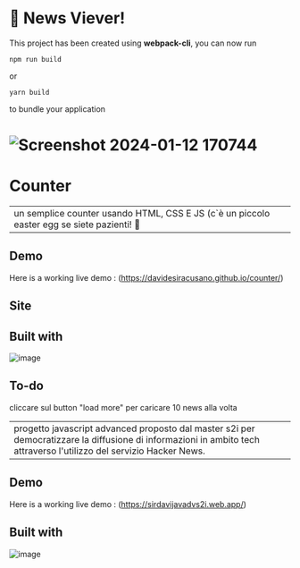 # 🚀 News Viever!

This project has been created using **webpack-cli**, you can now run

```
npm run build
```

or

```
yarn build
```

to bundle your application

# ![Screenshot 2024-01-12 170744](https://github.com/DavideSiracusano/counter/assets/152174921/cc650588-331f-40c3-b82e-98ef6e9fc42f)

# Counter
<table>
<tr>
<td>
  un semplice counter usando HTML, CSS E JS (c`è un piccolo easter egg se siete pazienti! 👀
</td>
</tr>
</table>


## Demo
Here is a working live demo :  (https://davidesiracusano.github.io/counter/)


## Site




## Built with 
![image](https://github.com/DavideSiracusano/counter/assets/152174921/c163d8b0-e2ba-4ce0-abaf-302467b2341f)







## To-do
cliccare sul button "load more" per caricare 10 news alla volta




<table>
<tr>
<td> progetto javascript advanced proposto dal master s2i per democratizzare la diffusione di informazioni in ambito tech attraverso l'utilizzo del servizio Hacker News.
</td>
</tr>
</table>


## Demo
Here is a working live demo :  (https://sirdavijavadvs2i.web.app/)







## Built with 
![image](https://github.com/DavideSiracusano/counter/assets/152174921/c163d8b0-e2ba-4ce0-abaf-302467b2341f)









